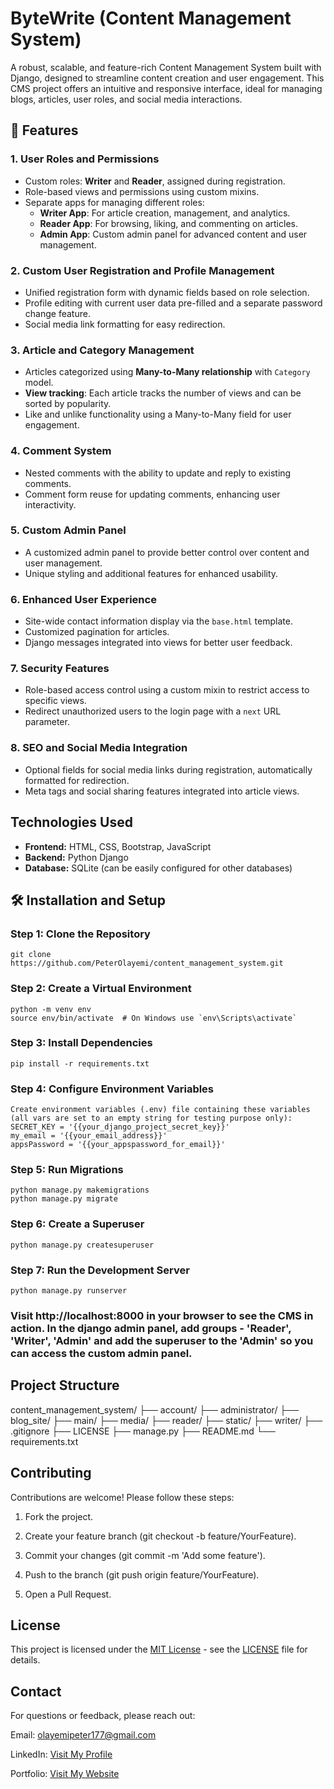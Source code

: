 # ByteWrite (Content Management System)

A robust, scalable, and feature-rich Content Management System built with Django, designed to streamline content creation and user engagement. This CMS project offers an intuitive and responsive interface, ideal for managing blogs, articles, user roles, and social media interactions.

## 🚀 Features

### 1. User Roles and Permissions
- Custom roles: **Writer** and **Reader**, assigned during registration.
- Role-based views and permissions using custom mixins.
- Separate apps for managing different roles:
  - **Writer App**: For article creation, management, and analytics.
  - **Reader App**: For browsing, liking, and commenting on articles.
  - **Admin App**: Custom admin panel for advanced content and user management.

### 2. Custom User Registration and Profile Management
- Unified registration form with dynamic fields based on role selection.
- Profile editing with current user data pre-filled and a separate password change feature.
- Social media link formatting for easy redirection.

### 3. Article and Category Management
- Articles categorized using **Many-to-Many relationship** with `Category` model.
- **View tracking**: Each article tracks the number of views and can be sorted by popularity.
- Like and unlike functionality using a Many-to-Many field for user engagement.

### 4. Comment System
- Nested comments with the ability to update and reply to existing comments.
- Comment form reuse for updating comments, enhancing user interactivity.

### 5. Custom Admin Panel
- A customized admin panel to provide better control over content and user management.
- Unique styling and additional features for enhanced usability.

### 6. Enhanced User Experience
- Site-wide contact information display via the `base.html` template.
- Customized pagination for articles.
- Django messages integrated into views for better user feedback.

### 7. Security Features
- Role-based access control using a custom mixin to restrict access to specific views.
- Redirect unauthorized users to the login page with a `next` URL parameter.

### 8. SEO and Social Media Integration
- Optional fields for social media links during registration, automatically formatted for redirection.
- Meta tags and social sharing features integrated into article views.

## Technologies Used

- **Frontend:** HTML, CSS, Bootstrap, JavaScript
- **Backend:** Python Django
- **Database:** SQLite (can be easily configured for other databases)

## 🛠️ Installation and Setup

### Step 1: Clone the Repository
    git clone https://github.com/PeterOlayemi/content_management_system.git

### Step 2: Create a Virtual Environment
    python -m venv env
    source env/bin/activate  # On Windows use `env\Scripts\activate`

### Step 3: Install Dependencies
    pip install -r requirements.txt

### Step 4: Configure Environment Variables
    Create environment variables (.env) file containing these variables (all vars are set to an empty string for testing purpose only):
    SECRET_KEY = '{{your_django_project_secret_key}}'
    my_email = '{{your_email_address}}'
    appsPassword = '{{your_appspassword_for_email}}'

### Step 5: Run Migrations
    python manage.py makemigrations
    python manage.py migrate

### Step 6: Create a Superuser
    python manage.py createsuperuser

### Step 7: Run the Development Server
    python manage.py runserver

### Visit http://localhost:8000 in your browser to see the CMS in action. In the django admin panel, add groups - 'Reader', 'Writer', 'Admin' and add the superuser to the 'Admin' so you can access the custom admin panel.

## Project Structure

content_management_system/
├── account/
├── administrator/
├── blog_site/
├── main/
├── media/
├── reader/
├── static/
├── writer/
├── .gitignore
├── LICENSE
├── manage.py
├── README.md
└── requirements.txt


## Contributing

Contributions are welcome! Please follow these steps:

1. Fork the project.

2. Create your feature branch (git checkout -b feature/YourFeature).

3. Commit your changes (git commit -m 'Add some feature').

4. Push to the branch (git push origin feature/YourFeature).

5. Open a Pull Request.


## License

This project is licensed under the [MIT License](LICENSE) - see the [LICENSE](LICENSE) file for details.

## Contact

For questions or feedback, please reach out:

Email: olayemipeter177@gmail.com

LinkedIn: [Visit My Profile](https://linkedin.com/in/petercontent)

Portfolio: [Visit My Website](https://peterolayemi.github.io)

